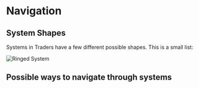 # Navigation

## System Shapes

Systems in Traders have a few different possible shapes. This is a small list:

![Ringed System](/images/example-ring-system.png)

## Possible ways to navigate through systems


